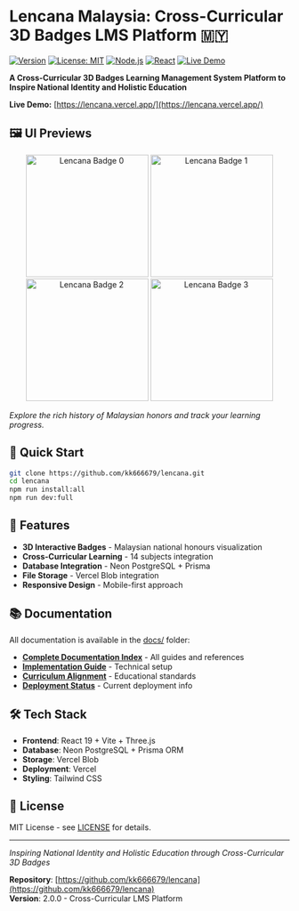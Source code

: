 # Lencana Malaysia: Cross-Curricular 3D Badges LMS Platform 🇲🇾

[![Version](https://img.shields.io/badge/version-2.0.0-blue.svg)](https://github.com/kk666679/lencana)
[![License: MIT](https://img.shields.io/badge/License-MIT-green.svg)](LICENSE)
[![Node.js](https://img.shields.io/badge/Node.js-22+-brightgreen.svg)](https://nodejs.org/)
[![React](https://img.shields.io/badge/React-19-blue.svg)](https://react.dev/)
[![Live Demo](https://img.shields.io/badge/demo-live-brightgreen.svg)](https://lencana.vercel.app/)

**A Cross-Curricular 3D Badges Learning Management System Platform to Inspire National Identity and Holistic Education**

**Live Demo:** [https://lencana.vercel.app/](https://lencana.vercel.app/)

## 🖼️ UI Previews

<p align="center">
  <img src="https://oq1gkkfo4q0hj5xi.public.blob.vercel-storage.com/images/lencana-0.JPG" alt="Lencana Badge 0" width="220" />
  <img src="https://oq1gkkfo4q0hj5xi.public.blob.vercel-storage.com/images/lencana-1.JPG" alt="Lencana Badge 1" width="220" />
  <img src="https://oq1gkkfo4q0hj5xi.public.blob.vercel-storage.com/images/lencana-2.JPG" alt="Lencana Badge 2" width="220" />
  <img src="https://oq1gkkfo4q0hj5xi.public.blob.vercel-storage.com/images/lencana-3.JPG" alt="Lencana Badge 3" width="220" />
</p>

*Explore the rich history of Malaysian honors and track your learning progress.*

## 🚀 Quick Start

```bash
git clone https://github.com/kk666679/lencana.git
cd lencana
npm run install:all
npm run dev:full
```

## 🎯 Features

- **3D Interactive Badges** - Malaysian national honours visualization
- **Cross-Curricular Learning** - 14 subjects integration
- **Database Integration** - Neon PostgreSQL + Prisma
- **File Storage** - Vercel Blob integration
- **Responsive Design** - Mobile-first approach

## 📚 Documentation

All documentation is available in the [docs/](docs/) folder:

- **[Complete Documentation Index](docs/README.md)** - All guides and references
- **[Implementation Guide](docs/README_IMPLEMENTATION.md)** - Technical setup
- **[Curriculum Alignment](docs/CURRICULUM_ALIGNMENT.md)** - Educational standards
- **[Deployment Status](docs/DEPLOYMENT_STATUS.md)** - Current deployment info

## 🛠️ Tech Stack

- **Frontend**: React 19 + Vite + Three.js
- **Database**: Neon PostgreSQL + Prisma ORM
- **Storage**: Vercel Blob
- **Deployment**: Vercel
- **Styling**: Tailwind CSS

## 📜 License

MIT License - see [LICENSE](LICENSE) for details.

---

*Inspiring National Identity and Holistic Education through Cross-Curricular 3D Badges*

**Repository**: [https://github.com/kk666679/lencana](https://github.com/kk666679/lencana)  
**Version**: 2.0.0 - Cross-Curricular LMS Platform
